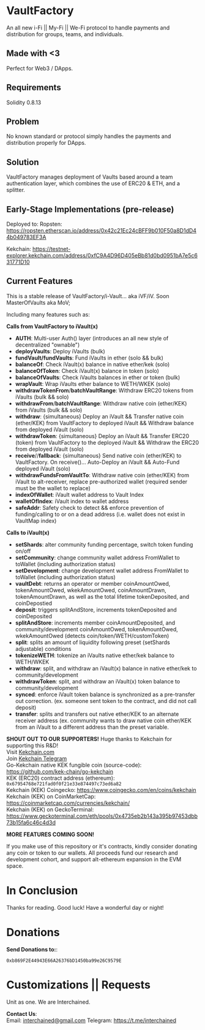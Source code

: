 # VaultFactory
An all new i-Fi || My-Fi || We-Fi protocol to handle payments and distribution for groups, teams, and individuals.

## Made with <3
Perfect for Web3 / DApps.

## Requirements
Solidity 0.8.13

## Problem
No known standard or protocol simply handles the payments and distribution properly for DApps.

## Solution
VaultFactory manages deployment of Vaults based around a team authentication layer, which combines the use of ERC20 & ETH, and a splitter. 

## Early-Stage Implementations (pre-release)
Deployed to:
Ropsten: https://ropsten.etherscan.io/address/0x42c21Ec24cBFF9b010F50a8D1dD44b049783EF3A

Kekchain: https://testnet-explorer.kekchain.com/address/0xfC9A4D96D405eBb81d0bd0951bA7e5c631771D10

## Current Features

This is a stable release of VaultFactory/i-Vault... aka iVF/iV.
Soon MasterOfVaults aka MoV;

Including many features such as:

**Calls from VaultFactory to iVault(x)** 
- **AUTH**: Multi-user Auth() layer (introduces an all new style of decentralized "ownable")
- **deployVaults**: Deploy iVaults (bulk)
- **fundVault/fundVaults**: Fund iVaults in ether (solo && bulk)
- **balanceOf**: Check iVault(x) balance in native ether/kek (solo)
- **balanceOfToken**: Check iVault(x) balance in token (solo)
- **balanceOfVaults**: Check iVaults balances in ether or token (bulk)
- **wrapVault**: Wrap iVaults ether balance to WETH/WKEK (solo)
- **withdrawTokenFrom**/**batchVaultRange**: Withdraw ERC20 tokens from iVaults (bulk && solo)
- **withdrawFrom**/**batchVaultRange**: Withdraw native coin (ether/KEK) from iVaults (bulk && solo)
- **withdraw**: {simultaneous} Deploy an iVault && Transfer native coin (ether/KEK) from VaultFactory to deployed iVault && Withdraw balance from deployed iVault (solo)
- **withdrawToken**: {simultaneous} Deploy an iVault && Transfer ERC20 (token) from VaultFactory to the deployed iVault && Withdraw the ERC20 from deployed iVault (solo)
- **receive**//**fallback**: {simultaneous} Send native coin (ether/KEK) to VaultFactory. On receive()... Auto-Deploy an iVault && Auto-Fund deployed iVault (solo)
- **withdrawFundsFromVaultTo**: Withdraw native coin (ether/KEK) from iVault to alt-receiver, replace pre-authorized wallet (required sender must be the wallet to replace)
- **indexOfWallet**: iVault wallet address to Vault Index
- **walletOfIndex**: iVault index to wallet address 
- **safeAddr**: Safety check to detect && enforce prevention of funding/calling to or on a dead address (i.e. wallet does not exist in VaultMap index)


**Calls to iVault(x)** 
- **setShards**: alter community funding percentage, switch token funding on/off
- **setCommunity**: change community wallet address FromWallet to toWallet (including authorization status)
- **setDevelopment**: change development wallet address FromWallet to toWallet (including authorization status)
- **vaultDebt**: returns an operator or member coinAmountOwed, tokenAmountOwed, wkekAmountOwed, coinAmountDrawn, tokenAmountDrawn, as well as the total lifetime tokenDeposited, and coinDepostied
- **deposit**: triggers splitAndStore, increments tokenDeposited and coinDeposited
- **splitAndStore**: increments member coinAmountDeposited, and community/development coinAmountOwed, tokenAmountOwed, wkekAmountOwed (detects coin/token/WETH/customToken)
- **split**: splits an amount of liquidity following preset (setShards adjustable) conditions
- **tokenizeWETH**: tokenize an iVaults native ether/kek balance to WETH/WKEK
- **withdraw**: split, and withdraw an iVault(x) balance in native ether/kek to community/development 
- **withdrawToken**: split, and withdraw an iVault(x) token balance to community/development 
- **synced**: enforce iVault token balance is synchronized as a pre-transfer out correction. (ex. someone sent token to the contract, and did not call deposit)
- **transfer**: splits and transfers out native ether/KEK to an alternate receiver address (ex. community wants to draw native coin ether/KEK from an iVault to a different address than the preset variable.

**SHOUT OUT TO OUR SUPPORTERS!**
Huge thanks to Kekchain for supporting this R&D! <br />
Visit [Kekchain.com](https://Kekchain.com) <br />
Join [Kekchain Telegram](https://t.me/Kekchain) <br />
Go-Kekchain native KEK fungible coin (source-code): https://github.com/kek-chain/go-kekchain <br />
KEK (ERC20) contract address (ethereum): ```0x67954768e721fad0f0f21e33e874497c73ed6a82``` <br />
Kekchain (KEK) Coingecko: https://www.coingecko.com/en/coins/kekchain <br />
Kekchain (KEK) on CoinMarketCap: https://coinmarketcap.com/currencies/kekchain/ <br />
Kekchain (KEK) on GeckoTerminal: https://www.geckoterminal.com/eth/pools/0x4735eb2b143a395b97453dbb73b15fa6c46c4d3d <br />


**MORE FEATURES COMING SOON!** 

If you make use of this repository or it's contracts, kindly consider donating any coin or token to our wallets. All proceeds fund our research and development cohort, and support alt-ethereum expansion in the EVM space.

# In Conclusion

Thanks for reading. Good luck!
Have a wonderful day or night!

# Donations 

**Send Donations to:**:
```
0xb869F2E44943E66A26376bD1450ba99e26C9579E
```

# Customizations || Requests

Unit as one. We are Interchained. 

**Contact Us**:  
Email: interchained@gmail.com
Telegram: https://t.me/interchained
